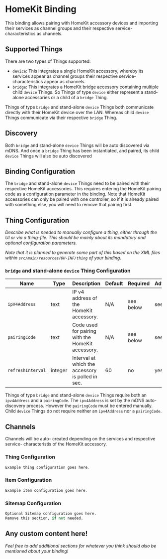 # HomeKit Binding

This binding allows pairing with HomeKit accessory devices and importing their services as channel groups and their respective service- characteristics as channels.

## Supported Things

There are two types of Things supported:

- `device`: This integrates a single HomeKit accessory, whereby its services appear as channel groups their respective service- characteristics appear as channels.
- `bridge`: This integrates a HomeKit bridge accessory containing multiple child `device` Things.
  So Things of type `device` either represent a stand-alone accessories or a child of a `bridge` Thing.

Things of type `bridge` and stand-alone `device` Things both communicate directly with their HomeKit device over the LAN.
Whereas child `device` Things communicate via their respective `bridge` Thing.

## Discovery

Both `bridge` and stand-alone `device` Things will be auto discovered via mDNS.
And once a `bridge` Thing has been instantiated, and paired, its child `device` Things will also be auto discovered

## Binding Configuration

The `bridge` and stand-alone `device` Things need to be paired with their respective HomeKit accessories.
This requires entering the HomeKit pairing code as a configuration parameter in the binding.
Note that HomeKit accessories can only be paired with one controller, so if it is already paired with something else, you will need to remove that pairing first.

## Thing Configuration

_Describe what is needed to manually configure a thing, either through the UI or via a thing-file._
_This should be mainly about its mandatory and optional configuration parameters._

_Note that it is planned to generate some part of this based on the XML files within ```src/main/resources/OH-INF/thing``` of your binding._

### `bridge` and stand-alone `device` Thing Configuration

| Name              | Type    | Description                                       | Default | Required  | Advanced  |
|-------------------|---------|---------------------------------------------------|---------|-----------|-----------|
| `ipV4Address`     | text    | IP v4 address of the HomeKit accessory.           | N/A     | see below | see below |
| `pairingCode`     | text    | Code used for pairing with the HomeKit accessory. | N/A     | see below | see below |
| `refreshInterval` | integer | Interval at which the accessory is polled in sec. | 60      | no        | yes       |

Things of type `bridge` and stand-alone `device` Things require both an `ipv4Address` and a `pairingCode`.
The `ipv4Address` is set by the mDNS auto- discovery process.
However the `pairingCode` must be entered manually.
Child `device` Things do not require neither an `ipv4Address` nor a `pairingCode`.

## Channels

Channels will be auto- created depending on the services and respective service- characteristis of the HomeKit accessory.

### Thing Configuration

```java
Example thing configuration goes here.
```

### Item Configuration

```java
Example item configuration goes here.
```

### Sitemap Configuration

```perl
Optional Sitemap configuration goes here.
Remove this section, if not needed.
```

## Any custom content here!

_Feel free to add additional sections for whatever you think should also be mentioned about your binding!_
